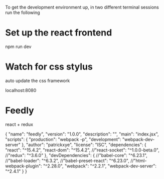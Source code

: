 To get the development environment up, in two different terminal sessions run the following

# Set up the react frontend
npm run dev 

# Watch for css stylus
auto update the css framework

localhost:8080

# Feedly
react + redux


{
  "name": "feedly",
  "version": "1.0.0",
  "description": "",
  "main": "index.jsx",
  "scripts": {
    "production": "webpack -p",
    "development": "webpack-dev-server"
  },
  "author": "patrickxye",
  "license": "ISC",
  "dependencies": {
    "react": "^15.4.2",
    "react-dom": "^15.4.2",
    //"react-socket": "^1.0.0-beta.0",
    //"redux": "^3.6.0"
  },
  "devDependencies": {
    //"babel-core": "^6.23.1",
    //"babel-loader": "^6.3.2",
    //"babel-preset-react": "^6.23.0",
    //"html-webpack-plugin": "^2.28.0",
    "webpack": "^2.2.1",
    "webpack-dev-server": "^2.4.1"
  }
}
